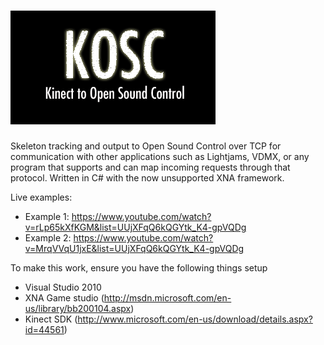 ![Alt text](https://github.com/lukasroberts/kosc/blob/master/KOSC/KOSCContent/KOSC%20Content%20Banner.png)
====
Skeleton tracking and output to Open Sound Control over TCP for communication with other applications such as Lightjams, VDMX, or any program that supports and can map incoming requests through that protocol. Written in C# with the now unsupported XNA framework.

Live examples:
- Example 1: https://www.youtube.com/watch?v=rLp65kXfKGM&list=UUjXFqQ6kQGYtk_K4-gpVQDg
- Example 2: https://www.youtube.com/watch?v=MrqVVqU1jxE&list=UUjXFqQ6kQGYtk_K4-gpVQDg

To make this work, ensure you have the following things setup
- Visual Studio 2010
- XNA Game studio (http://msdn.microsoft.com/en-us/library/bb200104.aspx)
- Kinect SDK (http://www.microsoft.com/en-us/download/details.aspx?id=44561)
